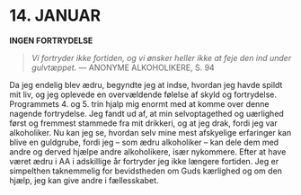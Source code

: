 # 14. JANUAR

**INGEN FORTRYDELSE**

> *Vi fortryder ikke fortiden, og vi ønsker heller ikke at feje den ind under gulvtæppet.*
> — ANONYME ALKOHOLIKERE, S. 94

Da jeg endelig blev ædru, begyndte jeg at indse, hvordan jeg havde spildt mit liv, og jeg oplevede en overvældende følelse af skyld og fortrydelse. Programmets 4. og 5. trin hjalp mig enormt med at komme over denne nagende fortrydelse. Jeg fandt ud af, at min selvoptagethed og uærlighed først og fremmest stammede fra mit drikkeri, og at jeg drak, fordi jeg var alkoholiker. Nu kan jeg se, hvordan selv mine mest afskyelige erfaringer kan blive en guldgrube, fordi jeg – som ædru alkoholiker – kan dele dem med andre og derved hjælpe andre alkoholikere, især nykommere. Efter at have været ædru i AA i adskillige år fortryder jeg ikke længere fortiden. Jeg er simpelthen taknemmelig for bevidstheden om Guds kærlighed og om den hjælp, jeg kan give andre i fællesskabet.
